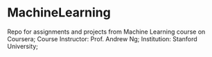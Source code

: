 # MachineLearning
Repo for assignments and projects from Machine Learning course on Coursera;
Course Instructor: Prof. Andrew Ng;
Institution: Stanford University;
